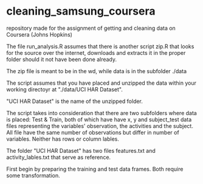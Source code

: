 # cleaning_samsung_coursera
repository made for the assignment of getting and cleaning data on Coursera (Johns Hopkins)

The file run_analysis.R assumes that there is another script zip.R that looks for the source over the internet, downloads and extracts it in the proper folder should it not have been done already.

The zip file is meant to be in the wd, while data is in the subfolder ./data

The script assumes that you have placed and unzipped the data within your working directoyr at "./data/UCI HAR Dataset".

"UCI HAR Dataset" is the name of the unzipped folder.

The script takes into consideration that there are two subfolders where data is placed: Test & Train, both of which have have
x, y and subject_test data files representing the variables' observation, the activities and the subject. All file have the same number of observations but differ in number of variables. Neither has rows or column lables.

The folder "UCI HAR Dataset" has two files features.txt and activity_lables.txt that serve as reference.

First begin by preparing the training and test data frames. Both require some transformation.

